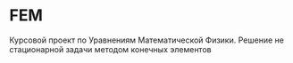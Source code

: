 # FEM
Курсовой проект по Уравнениям Математической Физики. Решение не стационарной задачи методом конечных элементов
